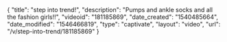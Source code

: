 {
    "title": "step into trend!",
    "description": "Pumps and ankle socks and all the fashion girls!!",
    "videoid": "181185869",
    "date_created": "1540485664",
    "date_modified": "1546466819",
    "type": "captivate",
    "layout": "video",
    "url": "\/v\/step-into-trend\/181185869"
}